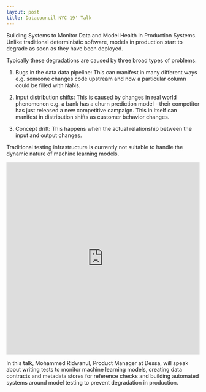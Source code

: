 ```yaml
---
layout: post
title: Datacouncil NYC 19' Talk
---
```


Building Systems to Monitor Data and Model Health in Production Systems. Unlike traditional deterministic software, models in production start to degrade as soon as they have been deployed.

Typically these degradations are caused by three broad types of problems:

1. Bugs in the data data pipeline: This can manifest in many different ways e.g. someone changes code upstream and now a particular column could be filled with NaNs.

2. Input distribution shifts: This is caused by changes in real world phenomenon e.g. a bank has a churn prediction model - their competitor has just released a new competitive campaign. This in itself can manifest in distribution shifts as customer behavior changes.

3. Concept drift: This happens when the actual relationship between the input and output changes.

Traditional testing infrastructure is currently not suitable to handle the dynamic nature of machine learning models.

<iframe width="100%" height="500" src="https://www.youtube.com/embed/WZNEsc7ynxI" frameborder="0" allow="accelerometer; autoplay; encrypted-media; gyroscope; picture-in-picture" allowfullscreen></iframe>

In this talk, Mohammed Ridwanul, Product Manager at Dessa, will speak about writing tests to monitor machine learning models, creating data contracts and metadata stores for reference checks and building automated systems around model testing to prevent degradation in production.

